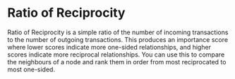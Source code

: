 # Ratio of Reciprocity

Ratio of Reciprocity is a simple ratio of the number of incoming
transactions to the number of outgoing transactions. This produces an
importance score where lower scores indicate more one-sided
relationships, and higher scores indicate more reciprocal relationships.
You can use this to compare the neighbours of a node and rank them in
order from most reciprocated to most one-sided.
